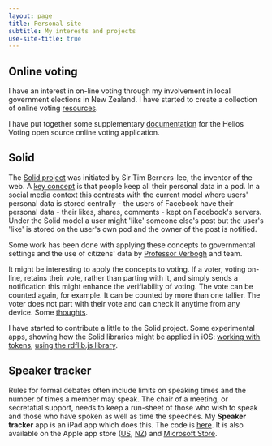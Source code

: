 ```yaml
---
layout: page
title: Personal site
subtitle: My interests and projects
use-site-title: true
---
```



## Online voting
I have an interest in on-line voting through my involvement in local government elections in New Zealand. I have started to create a collection of online voting [resources](Online-voting/).  

I have put together some supplementary [documentation](https://wrmack.github.io/helios-server-docs/site/) for the Helios Voting open source online voting application.  

## Solid
The [Solid project](https://solid.inrupt.com/about) was initiated by Sir Tim Berners-lee, the inventor of the web.  A [key concept](https://solid.inrupt.com/how-it-works) is that people keep all their personal data in a pod.  In a social media context this contrasts with the current model where users' personal data is stored centrally - the users of Facebook have their personal data - their likes, shares, comments - kept on Facebook's servers.  Under the Solid model a user might 'like' someone else's post but the user's 'like' is stored on the user's own pod and the owner of the post is notified.    

Some work has been done with applying these concepts to governmental settings and the use of citizens' data by [Professor Verbogh](https://ruben.verborgh.org/publications/buyle_egose_2019/) and team.

It might be interesting to apply the concepts to voting. If a voter, voting on-line, retains their vote, rather than parting with it, and simply sends a notification this might enhance the verifiability of voting. The vote can be counted again, for example.  It can be counted by more than one tallier.  The voter does not part with their vote and can check it anytime from any device.  Some [thoughts](Solid-voting/).

I have started to contribute a little to the Solid project.  Some experimental apps, showing how the Solid libraries might be applied in iOS: [working with tokens](https://github.com/wrmack/Get-tokens), [using the rdflib.js library](https://github.com/wrmack/RDF-iOS).


## Speaker tracker
Rules for formal debates often include limits on speaking times and the number of times a member may speak.  The chair of a meeting, or secretatial support, needs to keep a run-sheet of those who wish to speak and those who have spoken as well as time the speeches. My **Speaker tracker** app is an iPad app which does this. The code is [here](https://github.com/wrmack/SpeakerTracker).  It is also available on the Apple app store ([US](https://itunes.apple.com/us/app/speaker-tracker/id1141784629?mt=8), [NZ](https://itunes.apple.com/nz/app/speaker-tracker/id1141784629?mt=8)) and [Microsoft Store](https://apps.microsoft.com/store/detail/speaker-tracker/9MSPGN6QPDSC).  
